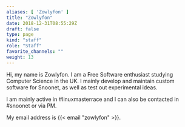 ```yaml
---
aliases: [ 'Zowlyfon' ]
title: "Zowlyfon"
date: 2018-12-31T08:55:29Z
draft: false
type: page
kind: "staff"
role: "Staff"
favorite_channels: ""
weight: 13
---
```


Hi, my name is Zowlyfon. I am a Free Software enthusiast studying Computer Science in the UK. I mainly develop and maintain custom software for Snoonet, as well as test out experimental ideas.

I am mainly active in #linuxmasterrace and I can also be contacted in #snoonet or via PM.

My email address is {{< email "zowlyfon" >}}.
